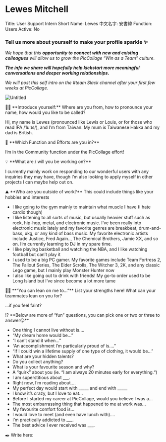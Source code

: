 # Lewes Mitchell

Title: User Support Intern
Short Name: Lewes
中文名字: 安書緯
Function: Users
Active: No

### Tell us more about yourself to make your profile sparkle ✨

*We hope that this **opportunity to connect with new and existing colleagues** will allow us to grow the PicCollage “Win as a Team” culture.* 

***The info we share will hopefully help kickstart more meaningful conversations and deeper working relationships.*** 

*We will post this self intro on the #team Slack channel after your first few weeks at PicCollage.* 

![Untitled](Lewes%20Mitchell%20d85d9bd540da4467bd09c8e9f1aaa125/Untitled.png)

<aside>
👋🏻 **Introduce yourself:** Where are you from, how to pronounce your name, how would you like to be called?

</aside>

Hi, my name is Lewes (pronounced like Lewis or Louis, or for those who read IPA /ˈluːɪs/), and I’m from Taiwan. My mum is Taiwanese Hakka and my dad is British.

<aside>
💼 **Which Function and Efforts are you in?**

</aside>

I’m in the Community function under the PicCollage effort!

<aside>
💡 **What are / will you be working on?**

</aside>

I currently mainly work on responding to our wonderful users with any inquiries they may have, though I’m also looking to apply myself in other projects I can maybe help out on.

<aside>
⛰️ **Who are you outside of work?** This could include things like your hobbies and interests

</aside>

- I like going to the gym mainly to maintain what muscle I have (I hate cardio though)
- I like listening to all sorts of music, but usually heavier stuff such as rock, hip-hop, metal, and electronic music. I’ve been really into electronic music lately and my favorite genres are breakbeat, drum-and-bass, ukg, or any kind of bass music. My favorite electronic artists include Justice, Fred Again.., The Chemical Brothers, Jamie XX, and so on. I’m currently learning to DJ in my spare time.
- I like playing basketball and watching the NBA, and I like watching football but can’t play it
- I used to be a big PC gamer. My favorite games include Team Fortress 2, The Fallout Series, The Elder Scrolls, The Witcher 3, 2K, and any classic Lego game, but I mainly play Monster Hunter now
- I also like going out to drink with friends! My go-to order used to be Long Island but I’ve since become a lot more tame

<aside>
💪🏻 **“You can lean on me to…”** List your strengths here! What can your teammates lean on you for?

</aside>

…if you feel faint?

<aside>
⁉️ **Below are more of “fun” questions, you can pick one or two or three to answer😛**

</aside>

- One thing I cannot live without is….
- “My dream home would be…”
- “I can’t stand it when…”
- “An accomplishment I’m particularly proud of is….”
- “If I could win a lifetime supply of one type of clothing, it would be…”
- What are your hidden talents?
- Do you collect anything?
- What is your favourite season and why?
- A “quirk” about you (ie. “I am always 20 minutes early for everything.“)
- I am superstitious about ___.
- Right now, I’m reading about….
- My perfect day would start with _____ and end with _____
- I know it’s crazy, but I love to eat…
- Before I started my career at PicCollage, would you believe I was a…
- The most embarrassing thing that happened to me at work was…
- My favourite comfort food is…
- I would love to meet (and even have lunch with)….
- I’m practically addicted to ___.
- The best advice I ever received was ___.

<aside>
✒️ Write here:

</aside>